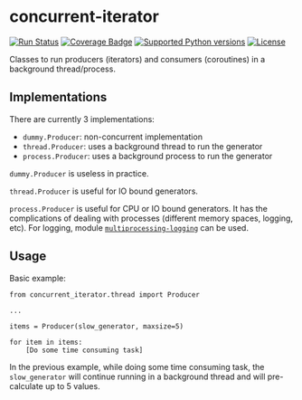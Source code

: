 # concurrent-iterator

[![Run Status](https://api.shippable.com/projects/57c8a38983e2680f00fe6dc4/badge?branch=master)](https://app.shippable.com/projects/57c8a38983e2680f00fe6dc4)
[![Coverage Badge](https://api.shippable.com/projects/57c8a38983e2680f00fe6dc4/coverageBadge?branch=master)](https://app.shippable.com/projects/57c8a38983e2680f00fe6dc4)
[![Supported Python versions](https://img.shields.io/pypi/pyversions/concurrent-iterator.svg)](https://pypi.python.org/pypi/multiprocessing-logging/)
[![License](https://img.shields.io/pypi/l/concurrent-iterator.svg)](https://pypi.python.org/pypi/multiprocessing-logging/)

Classes to run producers (iterators) and consumers (coroutines) in a background thread/process.


## Implementations

There are currently 3 implementations:

* `dummy.Producer`: non-concurrent implementation
* `thread.Producer`: uses a background thread to run the generator
* `process.Producer`: uses a background process to run the generator

`dummy.Producer` is useless in practice.

`thread.Producer` is useful for IO bound generators.

`process.Producer` is useful for CPU or IO bound generators.
It has the complications of dealing with processes (different memory spaces,
logging, etc).
For logging, module [`multiprocessing-logging`](https://github.com/jruere/multiprocessing-logging) can be used.


## Usage

Basic example:

    from concurrent_iterator.thread import Producer
    
    ...
    
    items = Producer(slow_generator, maxsize=5)
    
    for item in items:
        [Do some time consuming task]

In the previous example, while doing some time consuming task, the
`slow_generator` will continue running in a background thread and will
pre-calculate up to 5 values.
